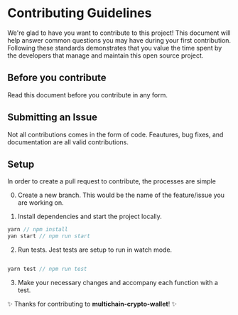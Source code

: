 
# Contributing Guidelines

We're glad to have you want to contribute to this project! This document will help answer common questions you may have during your first contribution. Following these standards demonstrates that you value the time spent by the developers that manage and maintain this open source project.

## Before you contribute

Read this document before you contribute in any form.

## Submitting an Issue

Not all contributions comes in the form of code. Feautures, bug fixes, and documentation are all valid contributions. 

## Setup

In order to create a pull request to contribute, the processes are simple

0. Create a new branch. This would be the name of the feature/issue you are working on.

1. Install dependencies and start the project locally.

``` javascript
yarn // npm install
yan start // npm run start

```

2. Run tests. Jest tests are setup to run in watch mode.

``` javascript

yarn test // npm run test

```

3. Make your necessary changes and accompany each function with a test.


✨ Thanks for contributing to **multichain-crypto-wallet**! ✨